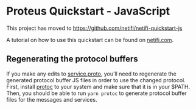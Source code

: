 # Proteus Quickstart - JavaScript
This project has moved to https://github.com/netifi/netifi-quickstart-js

A tutorial on how to use this quickstart can be found on [netifi.com](https://www.netifi.com/getstarted-js).

## Regenerating the protocol buffers

If you make any edits to [service.proto](./proto/service.proto), you'll need to regenerate the generated protocol buffer JS files in order to use the changed protocol. First, install [protoc](https://github.com/protocolbuffers/protobuf/blob/master/src/README.md) to your system and make sure that it is in your $PATH. Then, you should be able to run `yarn protoc` to generate protocol buffer files for the messages and services.
